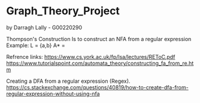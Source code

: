 # Graph_Theory_Project
by Darragh Lally - G00220290

Thompson's Construction
Is to construct an NFA from a regular expression
Example:
L = {a,b}
A* = 

Refrence links:
https://www.cs.york.ac.uk/fp/lsa/lectures/REToC.pdf
https://www.tutorialspoint.com/automata_theory/constructing_fa_from_re.htm

Creating a DFA from a regular expression (Regex).
https://cs.stackexchange.com/questions/40819/how-to-create-dfa-from-regular-expression-without-using-nfa

